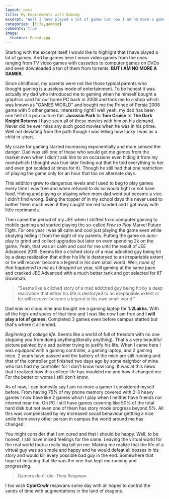 ```yaml
---
layout: post
title: My Expriements with Gaming
excerpt: "Well I have played a lot of games but now I am no more a gamer."
categories: [life,gaming]
comments: true
image:
  feature: PostA.jpg
---
```


Starting with the excerpt itself I would like to highlight that I have played a lot of games. And by games here I mean video games from the ones ranging from TV video games with cassettes to computer games on DVDs and even downloaded a ton of them from torrents. **BUT I AM NO MORE A GAMER.** 

Since childhood, my parents were not like those typical parents who thought gaming is a useless mode of entertainment. To be honest it was actually my dad who introduced me to gaming when he himself bought a graphics card for our home PC back in 2008 and took me to a shop which was known as "GAMES WORLD" and bought me the Prince of Persia 2008 game with 5 other games. Interesting right!! well yeah, my dad has been one hell of a pop culture fan. **Jurassic Park** to **Tom Cruise** to **The Dark Knight Returns** I have seen all of these movies with him on his demand. Never did he ever miss any such good movies when he was in his prime. Well not deviating from the path though I was telling how lucky I was as a child in-short.

My craze for gaming started increasing exponentially and mom sensed the danger. Dad was still one of those who would get me games from the market even when I didn't ask him to on occasions even hiding it from my mom(which I thought was true later finding out that he told everything to her and even got scolded at times for it). Though he still had that one restriction of playing the game only for an hour that too on alternate days.

This addition grew to dangerous levels and I used to beg to play games every time I was free and when refused to do so would fight or not have food. Hiding and playing or playing when mom dad went out became a vice I didn't find wrong. Being the topper of in my school days this never used to bother them much even if they caught me red handed and I got away with little reprimands.

Then came the period of my JEE when I shifted from computer gaming to mobile gaming and started playing the so-called *Free to Play* Marvel Future Fight. For one year I was all calm and cool just playing the game even while studying hiding it from the sight of my parents. Putting the game on auto-play to grind and collect upgrades but later on even spending 2k on the game. Yeah, that was all calm and cool for me until the result of JEE Advanced 2015. Seems like a cliched story of a mad addcited guy being hit by a deep realization that either his life is destoryed to an irrepariable extent or he will recover become a legend in his own small world. Well, *none of that happened to me* as I dropped an year, still gaming at the same pace and cracked JEE Advanced with a much better rank and got selected for IIT Guwahati.

> "Seems like a cliched story of a mad addcited guy being hit by a deep realization that either his life is destoryed to an irrepariable extent or he will recover become a legend in his own small world." 

Dad was on cloud nine and bought me a gaming laptop for **1.2Lakhs**. With all the high-end specs of that time and I was like now I am free and **I will play a lot of games**. Completed 3 games even before campus started but that's where it all ended. 

*Beginning of college life*. Seems like a world of full of freedom with no one stopping you from doing anything(literally anything). That's a very beautiful picture painted by a sad painter trying to justify his life. When I came here I was *equipped* with a gaming controller, a gaming laptop, and 2 gaming mice. 2 years have passed and the battery of the mice are still running and that of the controller got finished two days ago by some neighbor of mine who has had my controller for I don't know how long. It was at this news that I realized how this college life has moulded me and how it changed me. For the better or worse I still don't know. 

As of now, I can honestly say I am no more a gamer I considered myself before. From having 75% of my phone memory covered with 2-3 heavy games I now have like 2 games which I play when I neither have friends nor internet near me. On PC I still have games covering like 50% of the total hard disk but not even one of them has story mode progress beyond 5%. All this was compenstaed by my increased socail behaviour gettting a nice smile from every other person in campus the world around me has changed.

You might consider that I am cured and that I should be happy. Well, to be honest, I still have mixed feelings for the same. Leaving the virtual world for the real world took a really big toll on me. Making me realize that the life of a virtual guy was so simple and happy and he would defeat all bosses in his story and would kill every possible bad guy in the end. Somewhere that hope of imitating that life was the one that kept me running and progressing. 

> Gamers don't die. They Respwan

I too wish **CybrCrwlr** respwans some day with all hopes to control the sands of time with augmentations in the land of dragons.
